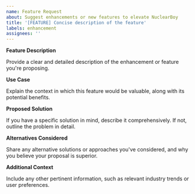 ```yaml
---
name: Feature Request
about: Suggest enhancements or new features to elevate NuclearBoy
title: '[FEATURE] Concise description of the feature'
labels: enhancement
assignees: ''
---
```


**Feature Description**

Provide a clear and detailed description of the enhancement or feature you're proposing.

**Use Case**

Explain the context in which this feature would be valuable, along with its potential benefits.

**Proposed Solution**

If you have a specific solution in mind, describe it comprehensively. If not, outline the problem in detail.

**Alternatives Considered**

Share any alternative solutions or approaches you've considered, and why you believe your proposal is superior.

**Additional Context**

Include any other pertinent information, such as relevant industry trends or user preferences.
